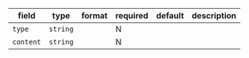 | field | type | format | required | default | description |
|---|---|---|---|---|---|
| `type` | `string` |  | N |  |
| `content` | `string` |  | N |  |
